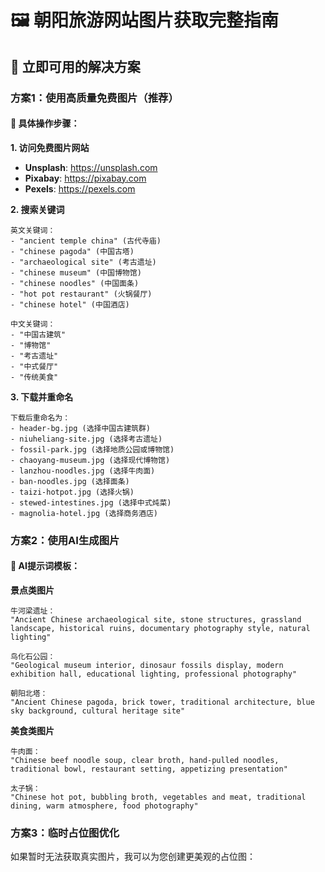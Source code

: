 # 🖼️ 朝阳旅游网站图片获取完整指南

## 🎯 立即可用的解决方案

### 方案1：使用高质量免费图片（推荐）

#### 📱 具体操作步骤：

**1. 访问免费图片网站**
- **Unsplash**: https://unsplash.com
- **Pixabay**: https://pixabay.com  
- **Pexels**: https://pexels.com

**2. 搜索关键词**
```
英文关键词：
- "ancient temple china" (古代寺庙)
- "chinese pagoda" (中国古塔)
- "archaeological site" (考古遗址)
- "chinese museum" (中国博物馆)
- "chinese noodles" (中国面条)
- "hot pot restaurant" (火锅餐厅)
- "chinese hotel" (中国酒店)

中文关键词：
- "中国古建筑"
- "博物馆"
- "考古遗址"
- "中式餐厅"
- "传统美食"
```

**3. 下载并重命名**
```
下载后重命名为：
- header-bg.jpg (选择中国古建筑群)
- niuheliang-site.jpg (选择考古遗址)
- fossil-park.jpg (选择地质公园或博物馆)
- chaoyang-museum.jpg (选择现代博物馆)
- lanzhou-noodles.jpg (选择牛肉面)
- ban-noodles.jpg (选择面条)
- taizi-hotpot.jpg (选择火锅)
- stewed-intestines.jpg (选择中式炖菜)
- magnolia-hotel.jpg (选择商务酒店)
```

### 方案2：使用AI生成图片

#### 🤖 AI提示词模板：

**景点类图片**
```
牛河梁遗址：
"Ancient Chinese archaeological site, stone structures, grassland landscape, historical ruins, documentary photography style, natural lighting"

鸟化石公园：
"Geological museum interior, dinosaur fossils display, modern exhibition hall, educational lighting, professional photography"

朝阳北塔：
"Ancient Chinese pagoda, brick tower, traditional architecture, blue sky background, cultural heritage site"
```

**美食类图片**
```
牛肉面：
"Chinese beef noodle soup, clear broth, hand-pulled noodles, traditional bowl, restaurant setting, appetizing presentation"

太子锅：
"Chinese hot pot, bubbling broth, vegetables and meat, traditional dining, warm atmosphere, food photography"
```

### 方案3：临时占位图优化

如果暂时无法获取真实图片，我可以为您创建更美观的占位图：